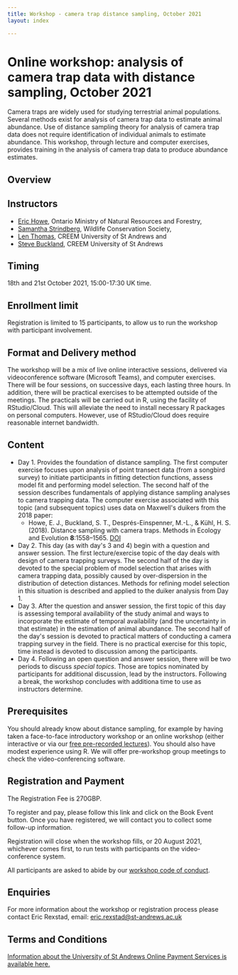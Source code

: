 ```yaml
---
title: Workshop - camera trap distance sampling, October 2021
layout: index

---
```


# Online workshop: analysis of camera trap data with distance sampling, October 2021

Camera traps are widely used for studying terrestrial animal populations.  Several methods exist for analysis of camera trap data to estimate animal abundance.  Use of distance sampling theory for analysis of camera trap data does not require identification of individual animals to estimate abundance.  This workshop, through lecture and computer exercises, provides training in the analysis of camera trap data to produce abundance estimates.

## Overview



## Instructors

- [Eric Howe](https://scholar.google.com/citations?user=Dwrq7t8AAAAJ&hl=en), Ontario Ministry of Natural Resources and Forestry, 
- [Samantha Strindberg](https://blog.wcs.org/photo/author/sstrindberg/), Wildlife Conservation Society, 
- [Len Thomas](http://lenthomas.org), CREEM University of St Andrews and 
- [Steve Buckland](https://steve7397.wixsite.com/personal), CREEM University of St Andrews

## Timing

18th and 21st October 2021, 15:00-17:30 UK time.

## Enrollment limit

Registration is limited to 15 participants, to allow us to run the workshop with participant involvement.

## Format and Delivery method

The workshop will be a mix of live online interactive sessions, delivered via videoconference software (Microsoft Teams), and computer exercises.   There will be four sessions, on successive days, each lasting three hours. In addition, there will be practical exercises to be attempted outside of the meetings.  The practicals will be carried out in R, using the facility of RStudio/Cloud.  This will alleviate the need to install necessary R packages on personal computers.  However, use of RStudio/Cloud does require reasonable internet bandwidth.

## Content

-	Day 1.  Provides the foundation of distance sampling.  The first computer exercise focuses upon analysis of point transect data (from a songbird survey) to initiate participants in fitting detection functions, assess model fit and performing model selection. The second half of the session describes fundamentals of applying distance sampling analyses to camera trapping data.  The computer exercise associated with this topic (and subsequent topics) uses data on Maxwell's duikers from the 2018 paper:
    -	 Howe, E. J., Buckland, S. T., Després-Einspenner, M.-L., & Kühl, H. S. (2018). Distance sampling with camera traps. Methods in Ecology and Evolution **8**:1558–1565. [DOI](https://doi.org/10.1111/2041-210X.12790@10.1111/(ISSN)2041-210x.PracticalToolsFieldMethodsMEE32018)
-	Day 2.  This day (as with day's 3 and 4) begin with a question and answer session. The first lecture/exercise topic of the day deals with design of camera trapping surveys. The second half of the day is devoted to the special problem of model selection that arises with camera trapping data, possibly caused by over-dispersion in the distribution of detection distances.  Methods for refining model selection in this situation is described and applied to the duiker analysis from Day 1.
-	Day 3. After the question and answer session, the first topic of this day is assessing temporal availability of the study animal and ways to incorporate the estimate of temporal availability (and the uncertainty in that estimate) in the estimation of animal abundance.  The second half of the day's session is devoted to practical matters of conducting a camera trapping survey in the field.  There is no practical exercise for this topic, time instead is devoted to discussion among the participants.
-	Day 4. Following an open question and answer session, there will be two periods to discuss *special topics*.  Those are topics nominated by participants for additional discussion, lead by the instructors. Following a break, the workshop concludes with additiona time to use as instructors determine. 

## Prerequisites

You should already know about distance sampling, for example by having taken a face-to-face introductory workshop or an online workshop (either interactive or via our [free pre-recorded lectures](https://workshops.distancesampling.org/online-course/)).  You should also have modest experience using R. We will offer pre-workshop group meetings to check the video-conferencing software.

## Registration and Payment

The Registration Fee is 270GBP.

To register and pay, please follow this link and click on the Book Event button. Once you have registered, we will contact you to collect some follow-up information.

Registration will close when the workshop fills, or 20 August 2021, whichever comes first, to run tests with participants on the video-conference system.

All participants are asked to abide by our [workshop code of conduct](code-of-conduct).

## Enquiries
For more information about the workshop or registration process please contact Eric Rexstad, email: [eric.rexstad@st-andrews.ac.uk](mailto:eric.rexstad@st-andrews.ac.uk)

## Terms and Conditions
[Information about the University of St Andrews Online Payment Services is available here.](https://onlineshop.st-andrews.ac.uk/help/terms-and-conditions)
